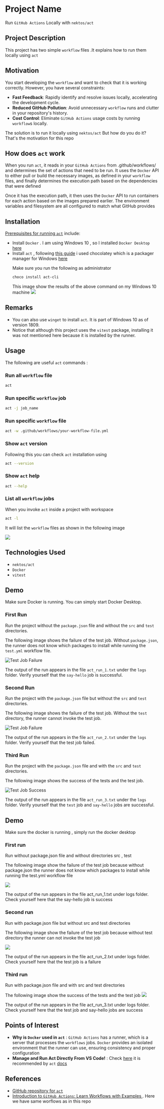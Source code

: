 <h1>Project Name</h1>
Run <code>GitHub Actions</code> Locally with <code>nektos/act</code>



<h2>Project Description</h2>
This project has two simple <code>workflow</code> files .It explains how to 
run them locally using <code>act</code> 

<h2>Motivation</h2>

You start developing the <code>workflow</code> and want to check that it is 
working correctly. However, you have several constraints:

  <ul>
    <li><strong>Fast Feedback</strong>: Rapidly identify and resolve issues locally,
     accelerating the development cycle.</li>
    <li><strong>Reduced GitHub Pollution</strong>: Avoid unnecessary 
    <code>workflow</code> runs and clutter in your repository's history.</li>
    <li><strong>Cost Control</strong>: Eliminate <code>GitHub Actions</code> 
    usage costs by running <code>workflow</code>s locally.</li>
  </ul>



The solution is to run it locally using <code>nektos/act</code> 
But how do you do it? That's the motivation for this repo

<h2>How does <code>act</code> work</h2>
<p>When you run <code>act</code>, it reads in your <code>GitHub Actions</code>
 from .github/workflows/ and determines the set of actions that need to be run.
  It uses the <code>Docker</code> API to either pull or build the necessary images, 
  as defined in your <code>workflow</code> files, and finally determines the
   execution path based on the dependencies that were defined</p>

<p>Once it has the execution path, it then uses the <code>Docker</code> API to run 
containers for each action based on the images prepared earlier. The environment 
variables and filesystem are all configured to match what GitHub provides</p>


<h2>Installation</h2>

<p><a href='https://nektosact.com/installation/index.html'>Prerequisites for running <code>act</code></a> include:</p>

<ul>
<li>Install <code>Docker</code> . I am using Windows 10 , so I installed 
<code>Docker Desktop</code> 
<a href='https://docs.docker.com/desktop/setup/install/windows-install/'>here</a></li>
<li>Install <code>act</code> , 
following <a href='https://nektosact.com/installation/index.html'>this guide</a> 
i used chocolatey which is a packager manager for Windows 
<a href='https://nektosact.com/installation/chocolatey.html'>here</a> 

Make sure you run the following as administrator

```bash
choco install act-cli
```

This image show the results of the above command on my Windows 10 machine 
<img src='./figs/install-act-cli-using-choco.png'/>
</li>
</ul>

<h2>Remarks</h2>
<ul>
    <li>You can also use <code>winget</code> to install <code>act</code>. 
    It is part of Windows 10 as of version 1809.</li>
    <li>Notice that although this project uses the <code>vitest</code> package, 
    installing it was not mentioned here because it is installed by the runner.</li>
</ul>



<h2>Usage</h2>
The following are useful <code>act</code> commands :

<h3>Run all <code>workflow</code> file</h3>

```bash
act
```

<h3>Run specific <code>workflow</code> job</h3>

```bash
act -j job_name
```

<h3>Run specific <code>workflow</code> file</h3>

```bash
act -w .github/workflows/your-workflow-file.yml
```

<h3>Show <code>act</code> version</h3>

Following this you can check <code>act</code> installation using

```bash
act --version
```

<h3>Show <code>act</code> help</h3>

```bash
act --help
```

<h3>List all <code>workflow</code> jobs</h3>
When you invoke <code>act</code> inside a project with workspace 

```bash
act -l
```

It will list the <code>workflow</code> files as shown in the following image

<img src='./figs/act-list.png'/>


<h2>Technologies Used</h2>
<ul>
<li><code>nektos/act</code></li>
<li><code>Docker</code></li>
<li><code>vitest</code></li>
</ul>

<h2>Demo</h2>
<p>Make sure Docker is running. You can simply start Docker Desktop.</p>

<h3>First Run</h3>
<p>Run the project without the <code>package.json</code> file and 
without the <code>src</code> and <code>test</code> directories.</p>

<p>The following image shows the failure of the test job. Without 
<code>package.json</code>, the runner does not know which packages to install while running the <code>test.yml</code> workflow file.</p>
<img src="./figs/run1-fail-test-job.png" alt="Test Job Failure">

<p>The output of the run appears in the file <code>act_run_1.txt</code> 
under the <code>logs</code> folder. Verify yourself that the <code>say-hello</code>
 job is successful.</p>

<h3>Second Run</h3>
<p>Run the project with the <code>package.json</code> file but 
without the <code>src</code> and <code>test</code> directories.</p>

<p>The following image shows the failure of the test job. 
Without the <code>test</code> directory, the runner cannot invoke the test job.</p>
<img src="./figs/run2-fail-test-job.png" alt="Test Job Failure">

<p>The output of the run appears in the file <code>act_run_2.txt</code> under the <code>logs</code> folder. Verify yourself that the test job failed.</p>

<h3>Third Run</h3>
<p>Run the project with the <code>package.json</code> file and with 
the <code>src</code> and <code>test</code> directories.</p>

<p>The following image shows the success of the tests and the test job.</p>
<img src="./figs/run3-success-jobs.png" alt="Test Job Success">

<p>The output of the run appears in the file <code>act_run_3.txt</code> under the <code>logs</code> folder. Verify yourself that the <code>test</code> job and <code>say-hello</code> jobs are successful.</p>


<h2>Demo</h2>
Make sure the docker is running , simply run the docker desktop 

<h3>First run</h3>
Run without package.json file and without directories src , test

<p>The following image show the failure of the test job because without package.json the runner does not know which packages to install while running the test.yml workflow file</p>

<img src='./figs/run1-fail-test-job.png'/>

The output of the run appears in the file act_run_1.txt under logs folder. Check yourself here that the say-hello job is success

<h3>Second run</h3>
Run with package.json file but without src and test directories 

The following image show the failure of the test job because without test directory the runner can not invoke the test job 

<img src='./figs/run2-fail-test-job.png'/>

The output of the run appears in the file act_run_2.txt under logs folder. Check yourself here that the test job is a failure


<h3>Third run</h3>
Run with package.json file and with src and test directories 

The following image show the success of the tests and the test job
<img src='./figs/run3-success-jobs.png'/>

The output of the run appears in the file act_run_3.txt under logs folder. Check yourself here that the test job and say-hello jobs are success

<h2>Points of Interest</h2>
<ul>
    <li><strong>Why is <code>Docker</code> used in <code>act</code></strong> : 
    <code>GitHub Actions</code> has a runner, which is a server that 
    processes the <code>workflows</code> jobs. <code>Docker</code> provides an 
    isolated environment that the runner can use, ensuring consistency and 
    proper configuration</li>
   <li><strong>Manage and Run Act Directly From VS Code!</strong> : 
   Check <a href='https://sanjulaganepola.github.io/github-local-actions-docs/'>here</a>
    it is recommended by <code>act</code> 
    <a href='https://github.com/nektos/act'>docs</a></li>
</ul>

<h2>References</h2>
<ul>
    <li><a href='https://github.com/nektos/act'>GitHub repository for <code>act</code></a></li>
    <li><a href='https://youtu.be/x239z6DdE0A?si=Y0pzO1AkyiMUoe-T'> Introduction to <code>GitHub Actions</code>: Learn Workflows with Examples </a>. Here we have same worflows as in this repo</li>
</ul>

